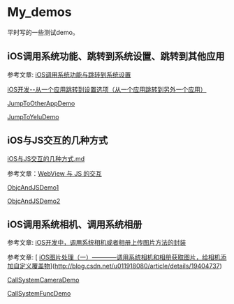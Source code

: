 # My_demos
平时写的一些测试demo。



## iOS调用系统功能、跳转到系统设置、跳转到其他应用

参考文章: [iOS调用系统功能与跳转到系统设置](http://www.jianshu.com/p/78db0e46d954)

[iOS开发--从一个应用跳转到设置选项（从一个应用跳转到另外一个应用）](http://www.jianshu.com/p/844edcf21456)

[JumpToOtherAppDemo](https://github.com/dibadalu/My_demos/tree/master/JumpToOtherAppDemo)

[JumpToYeluDemo](https://github.com/dibadalu/My_demos/tree/master/JumpToYeluDemo)




## iOS与JS交互的几种方式

[iOS与JS交互的几种方式.md](https://github.com/dibadalu/My_demos/blob/master/iOS%E4%B8%8EJS%E4%BA%A4%E4%BA%92%E7%9A%84%E5%87%A0%E7%A7%8D%E6%96%B9%E5%BC%8F.md)

参考文章：[WebView 与 JS 的交互](http://vongloo.me/2015/10/19/Communication-Between-WebView-and-JS/)

[ObjcAndJSDemo1](https://github.com/dibadalu/My_demos/tree/master/ObjcAndJSDemo1)

[ObjcAndJSDemo2](https://github.com/dibadalu/My_demos/tree/master/ObjcAndJSDemo2)



## iOS调用系统相机、调用系统相册

参考文章: [iOS开发中，调用系统相机或者相册上传图片方法的封装](http://www.jianshu.com/p/afca53b2da74/comments/3937152#comment-3937152)

参考文章: [ [iOS图片处理（一）————调用系统相机和相册获取图片，给相机添加自定义覆盖物](http://blog.csdn.net/u011918080/article/details/19404737)](http://blog.csdn.net/u011918080/article/details/19404737)

[CallSystemCameraDemo](https://github.com/dibadalu/My_demos/tree/master/CallSystemCameraDemo)

[CallSystemFuncDemo](https://github.com/dibadalu/My_demos/tree/master/CallSystemFuncDemo)






